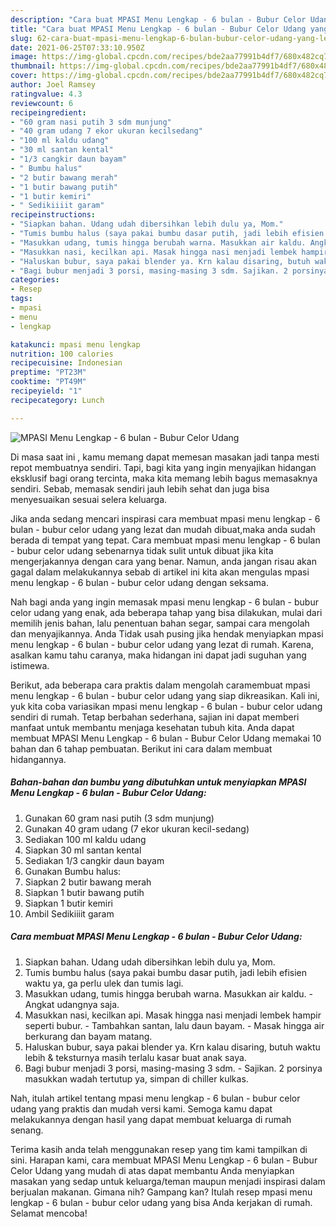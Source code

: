 ```yaml
---
description: "Cara buat MPASI Menu Lengkap - 6 bulan - Bubur Celor Udang yang lezat Untuk Jualan"
title: "Cara buat MPASI Menu Lengkap - 6 bulan - Bubur Celor Udang yang lezat Untuk Jualan"
slug: 62-cara-buat-mpasi-menu-lengkap-6-bulan-bubur-celor-udang-yang-lezat-untuk-jualan
date: 2021-06-25T07:33:10.950Z
image: https://img-global.cpcdn.com/recipes/bde2aa77991b4df7/680x482cq70/mpasi-menu-lengkap-6-bulan-bubur-celor-udang-foto-resep-utama.jpg
thumbnail: https://img-global.cpcdn.com/recipes/bde2aa77991b4df7/680x482cq70/mpasi-menu-lengkap-6-bulan-bubur-celor-udang-foto-resep-utama.jpg
cover: https://img-global.cpcdn.com/recipes/bde2aa77991b4df7/680x482cq70/mpasi-menu-lengkap-6-bulan-bubur-celor-udang-foto-resep-utama.jpg
author: Joel Ramsey
ratingvalue: 4.3
reviewcount: 6
recipeingredient:
- "60 gram nasi putih 3 sdm munjung"
- "40 gram udang 7 ekor ukuran kecilsedang"
- "100 ml kaldu udang"
- "30 ml santan kental"
- "1/3 cangkir daun bayam"
- " Bumbu halus"
- "2 butir bawang merah"
- "1 butir bawang putih"
- "1 butir kemiri"
- " Sedikiiiit garam"
recipeinstructions:
- "Siapkan bahan. Udang udah dibersihkan lebih dulu ya, Mom."
- "Tumis bumbu halus (saya pakai bumbu dasar putih, jadi lebih efisien waktu ya, ga perlu ulek dan tumis lagi."
- "Masukkan udang, tumis hingga berubah warna. Masukkan air kaldu. Angkat udangnya saja."
- "Masukkan nasi, kecilkan api. Masak hingga nasi menjadi lembek hampir seperti bubur. Tambahkan santan, lalu daun bayam. Masak hingga air berkurang dan bayam matang."
- "Haluskan bubur, saya pakai blender ya. Krn kalau disaring, butuh waktu lebih &amp; teksturnya masih terlalu kasar buat anak saya."
- "Bagi bubur menjadi 3 porsi, masing-masing 3 sdm. Sajikan. 2 porsinya masukkan wadah tertutup ya, simpan di chiller kulkas."
categories:
- Resep
tags:
- mpasi
- menu
- lengkap

katakunci: mpasi menu lengkap 
nutrition: 100 calories
recipecuisine: Indonesian
preptime: "PT23M"
cooktime: "PT49M"
recipeyield: "1"
recipecategory: Lunch

---
```



![MPASI Menu Lengkap - 6 bulan - Bubur Celor Udang](https://img-global.cpcdn.com/recipes/bde2aa77991b4df7/680x482cq70/mpasi-menu-lengkap-6-bulan-bubur-celor-udang-foto-resep-utama.jpg)

Di masa  saat ini , kamu memang dapat memesan masakan jadi tanpa mesti repot membuatnya sendiri. Tapi, bagi kita yang ingin menyajikan hidangan eksklusif bagi orang tercinta, maka kita memang lebih bagus memasaknya sendiri. Sebab, memasak sendiri jauh lebih sehat dan juga bisa menyesuaikan sesuai selera keluarga.

Jika anda sedang mencari inspirasi cara membuat mpasi menu lengkap - 6 bulan - bubur celor udang yang lezat dan mudah dibuat,maka anda sudah berada di tempat yang tepat. Cara membuat mpasi menu lengkap - 6 bulan - bubur celor udang  sebenarnya tidak sulit untuk dibuat jika kita mengerjakannya dengan cara yang benar. Namun, anda jangan risau akan gagal dalam melakukannya 
sebab di artikel ini kita akan mengulas mpasi menu lengkap - 6 bulan - bubur celor udang dengan seksama.  



Nah bagi anda yang ingin memasak mpasi menu lengkap - 6 bulan - bubur celor udang yang enak, ada beberapa tahap yang bisa dilakukan, mulai dari memilih jenis bahan, lalu penentuan bahan segar, sampai cara mengolah dan menyajikannya. Anda Tidak usah pusing jika hendak menyiapkan mpasi menu lengkap - 6 bulan - bubur celor udang yang lezat di rumah. Karena, asalkan kamu  tahu caranya, maka hidangan ini dapat jadi suguhan yang istimewa.

Berikut, ada beberapa cara praktis  dalam mengolah caramembuat mpasi menu lengkap - 6 bulan - bubur celor udang yang siap dikreasikan. Kali ini, yuk kita coba variasikan mpasi menu lengkap - 6 bulan - bubur celor udang sendiri di rumah. Tetap berbahan sederhana, sajian ini dapat memberi manfaat untuk membantu menjaga kesehatan tubuh kita. Anda dapat membuat MPASI Menu Lengkap - 6 bulan - Bubur Celor Udang memakai 10 bahan dan 6 tahap pembuatan. Berikut ini cara dalam membuat hidangannya.

<!--inarticleads1-->

##### Bahan-bahan dan bumbu yang dibutuhkan untuk menyiapkan MPASI Menu Lengkap - 6 bulan - Bubur Celor Udang:

1. Gunakan 60 gram nasi putih (3 sdm munjung)
1. Gunakan 40 gram udang (7 ekor ukuran kecil-sedang)
1. Sediakan 100 ml kaldu udang
1. Siapkan 30 ml santan kental
1. Sediakan 1/3 cangkir daun bayam
1. Gunakan  Bumbu halus:
1. Siapkan 2 butir bawang merah
1. Siapkan 1 butir bawang putih
1. Siapkan 1 butir kemiri
1. Ambil  Sedikiiiit garam




<!--inarticleads2-->

##### Cara membuat MPASI Menu Lengkap - 6 bulan - Bubur Celor Udang:

1. Siapkan bahan. Udang udah dibersihkan lebih dulu ya, Mom.
1. Tumis bumbu halus (saya pakai bumbu dasar putih, jadi lebih efisien waktu ya, ga perlu ulek dan tumis lagi.
1. Masukkan udang, tumis hingga berubah warna. Masukkan air kaldu. - Angkat udangnya saja.
1. Masukkan nasi, kecilkan api. Masak hingga nasi menjadi lembek hampir seperti bubur. - Tambahkan santan, lalu daun bayam. - Masak hingga air berkurang dan bayam matang.
1. Haluskan bubur, saya pakai blender ya. Krn kalau disaring, butuh waktu lebih &amp; teksturnya masih terlalu kasar buat anak saya.
1. Bagi bubur menjadi 3 porsi, masing-masing 3 sdm. - Sajikan. 2 porsinya masukkan wadah tertutup ya, simpan di chiller kulkas.




Nah, itulah artikel tentang  mpasi menu lengkap - 6 bulan - bubur celor udang  yang praktis dan mudah versi kami. Semoga kamu dapat melakukannya dengan hasil yang dapat membuat keluarga di rumah senang. 

Terima kasih anda telah menggunakan resep yang tim kami tampilkan di sini. Harapan kami, cara membuat  MPASI Menu Lengkap - 6 bulan - Bubur Celor Udang yang mudah di atas dapat membantu Anda menyiapkan masakan yang sedap untuk keluarga/teman maupun menjadi inspirasi dalam berjualan makanan. Gimana nih? Gampang kan? Itulah resep mpasi menu lengkap - 6 bulan - bubur celor udang yang bisa Anda kerjakan di rumah. Selamat mencoba!

